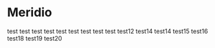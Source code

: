 # Meridio
test
test
test
test
test
test
test
test
test
test12
test14
test14
test15
test16
test18
test19
test20
